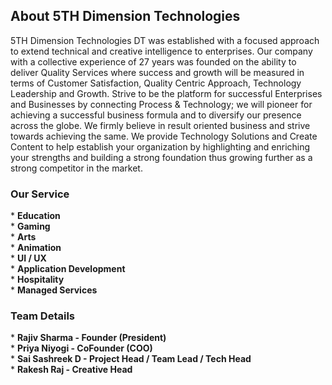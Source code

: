 <h2><strong>About 5TH Dimension Technologies</strong></h2>

5TH Dimension Technologies DT was established with a focused approach to extend technical and creative intelligence to enterprises. Our company with a collective experience of 27 years was founded on the ability to deliver Quality Services where success and growth will be measured in terms of Customer Satisfaction, Quality Centric Approach, Technology Leadership and Growth.  Strive to be the platform for successful Enterprises and Businesses by connecting Process &amp; Technology; we will pioneer for achieving a successful business formula and to diversify our presence across the globe.  We firmly believe in result oriented business and strive towards achieving the same. We provide Technology Solutions and Create Content to help establish your organization by highlighting and enriching your strengths and building a strong foundation thus growing further as a strong competitor in the market.

<h3><b>Our Service</b></h3>
* <b>Education</b> <br />
* <b>Gaming</b> <br />
* <b>Arts</b> <br />
* <b>Animation</b> <br />
* <b>UI / UX</b> <br />
* <b>Application Development</b> <br />
* <b>Hospitality</b> <br />
* <b>Managed Services</b>

<h3><b>Team Details</b></h3>
* <b>Rajiv Sharma - Founder (President)</b> <br />
* <b>Priya Niyogi - CoFounder (COO)</b> <br />
* <b>Sai Sashreek D - Project Head / Team Lead / Tech Head</b> <br />
* <b>Rakesh Raj - Creative Head</b>